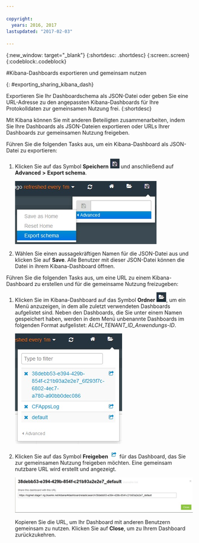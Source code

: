 ```yaml
---

copyright:
  years: 2016, 2017
lastupdated: "2017-02-03"

---
```


<!-- Common attributes used in the template are defined as follows: -->
{:new_window: target="_blank"}
{:shortdesc: .shortdesc}
{:screen:.screen}
{:codeblock:.codeblock}


#Kibana-Dashboards exportieren und gemeinsam nutzen
<!-- for example, Uploading your data -->
{: #exporting_sharing_kibana_dash}
<!-- Provide an appropriate ID above -->

<!-- The short description section should include a sentence describing why this task is needed. For search engine optimization, include the service long name and "Bluemix". For example: -->

Exportieren Sie Ihr Dashboardschema als JSON-Datei oder geben Sie eine URL-Adresse zu den angepassten Kibana-Dashboards für Ihre Protokolldaten zur gemeinsamen Nutzung frei.
{:shortdesc}

<!-- Include a sentence to briefly introduce the steps/subtopics. Example: -->
Mit Kibana können Sie mit anderen Beteiligten zusammenarbeiten, indem Sie Ihre Dashboards als JSON-Dateien exportieren oder URLs Ihrer Dashboards zur gemeinsamen Nutzung freigeben.

Führen Sie die folgenden Tasks aus, um ein Kibana-Dashboard als JSON-Datei zu exportieren:

1. Klicken Sie auf das Symbol **Speichern** ![Symbol für Speichern](images/logging_save.jpg) und anschließend auf **Advanced** **>** **Export schema**.

    ![Dashboard als JSON-Datei exportieren](images/logging_export_json.jpg)

2. Wählen Sie einen aussagekräftigen Namen für die JSON-Datei aus und klicken Sie auf **Save**. Alle Benutzer mit dieser JSON-Datei können die Datei in ihrem Kibana-Dashboard öffnen. 

Führen Sie die folgenden Tasks aus, um eine URL zu einem Kibana-Dashboard zu erstellen und für die gemeinsame Nutzung freizugeben:

1. Klicken Sie im Kibana-Dashboard auf das Symbol **Ordner** ![Ordnersymbol](images/logging_folder.jpg), um ein Menü anzuzeigen, in dem alle zuletzt verwendeten Dashboards aufgelistet sind. Neben den Dashboards, die Sie unter einem Namen gespeichert haben, werden in dem Menü unbenannte Dashboards im folgenden Format aufgelistet: *ALCH_TENANT_ID_Anwendungs-ID*. 

    ![Liste der Dashboards](images/logging_list_of_dashboards.jpg)

2. Klicken Sie auf das Symbol **Freigeben** ![Symbol für Freigeben](images/logging_create_url.jpg) für das Dashboard, das Sie zur gemeinsamen Nutzung freigeben möchten. Eine gemeinsam nutzbare URL wird erstellt und angezeigt. 

    ![Teilfenster mit gemeinsam nutzbarer URL](images/logging_shareable_link_popup.jpg)

    Kopieren Sie die URL, um Ihr Dashboard mit anderen Benutzern gemeinsam zu nutzen. Klicken Sie auf **Close**, um zu Ihrem Dashboard zurückzukehren.
